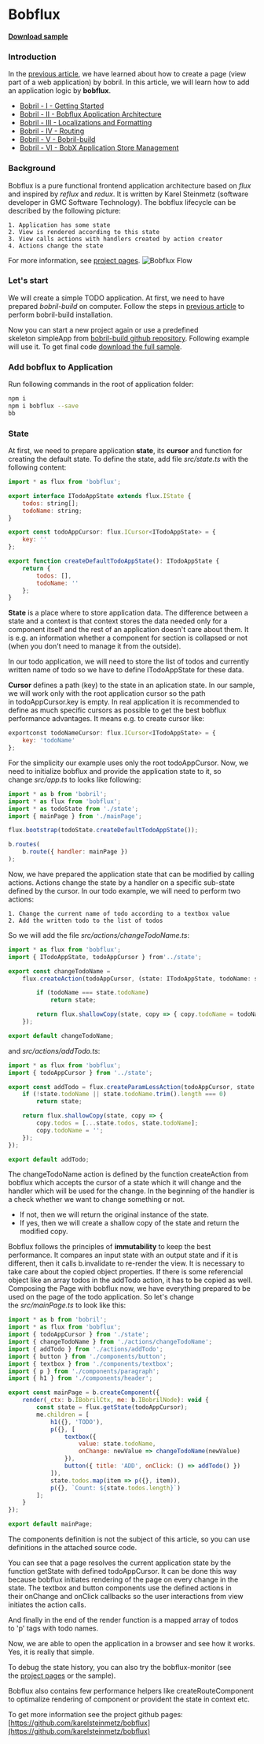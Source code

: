 [//]: # (bobrilComIgnoreStart)

# Bobflux

[//]: # (bobrilComIgnoreEnd)

**[Download sample](https://minhaskamal.github.io/DownGit/#/home?url=https://github.com/keeema/bobril-samples/tree/master/sampleAppBobflux)** 

[//]: # (bobrilComIgnoreStart)

### Introduction 
In the [previous article](https://github.com/keeema/bobril-samples/blob/master/articles/01_bobril-getting-started.md), we have learned about how to create a page (view part of a web application) by bobril. In this article, we will learn how to add an application logic by **bobflux**. 

- [Bobril - I - Getting Started](https://github.com/keeema/bobril-samples/blob/master/articles/01_bobril-getting-started.md)
- [Bobril - II - Bobflux Application Architecture](https://github.com/keeema/bobril-samples/blob/master/articles/02_bobril-bobflux.md)
- [Bobril - III - Localizations and Formatting](https://github.com/keeema/bobril-samples/blob/master/articles/03_bobril-localizations.md)
- [Bobril - IV - Routing](https://github.com/keeema/bobril-samples/blob/master/articles/04_bobril-routing.md)
- [Bobril - V - Bobril-build](https://github.com/keeema/bobril-samples/blob/master/articles/05_bobril-bobril-build.md)
- [Bobril - VI - BobX Application Store Management](https://github.com/keeema/bobril-samples/blob/master/articles/06_bobril-bobx.md)

[//]: # (bobrilComIgnoreEnd)

### Background 
Bobflux is a pure functional frontend application architecture based on _flux_ and inspired by _reflux_ and _redux_. It is written by Karel Steinmetz (software developer in GMC Software Technology). The bobflux lifecycle can be described by the following picture: 

    1. Application has some state
    2. View is rendered according to this state
    3. View calls actions with handlers created by action creator
    4. Actions change the state

For more information, see [project pages](https://github.com/karelsteinmetz/bobflux/). 
![Bobflux Flow](./images/bobflux.png)

### Let's start 

We will create a simple TODO application. At first, we need to have prepared _bobril-build_ on computer. Follow the steps in [previous article](https://github.com/keeema/bobril-samples/blob/master/articles/01_bobril-getting-started.md) to perform bobril-build installation. 

Now you can start a new project again or use a predefined skeleton simpleApp from [bobril-build github repository](https://minhaskamal.github.io/DownGit/#/home?url=https://github.com/Bobris/bobril-build/tree/master/examples/simpleApp). Following example will use it. To get final code [download the full sample](https://minhaskamal.github.io/DownGit/#/home?url=https://github.com/keeema/bobril-samples/tree/master/sampleAppBobflux). 

### Add bobflux to Application 

Run following commands in the root of application folder:
``` bash
npm i
npm i bobflux --save
bb
```
### State 
At first, we need to prepare application **state**, its **cursor** and function for creating the default state. To define the state, add file _src/state.ts_ with the following content:
``` javascript
import * as flux from 'bobflux';

export interface ITodoAppState extends flux.IState {
    todos: string[];
    todoName: string;
}

export const todoAppCursor: flux.ICursor<ITodoAppState> = {
    key: ''
};

export function createDefaultTodoAppState(): ITodoAppState {
    return {
        todos: [],
        todoName: ''
    };
}
```
**State** is a place where to store application data. The difference between a state and a context is that context stores the data needed only for a component itself and the rest of an application doesn't care about them. It is e.g. an information whether a component for section is collapsed or not (when you don't need to manage it from the outside). 

In our todo application, we will need to store the list of todos and currently written name of todo so we have to define ITodoAppState for these data. 

**Cursor** defines a path (key) to the state in an aplication state. In our sample, we will work only with the root application cursor so the path in todoAppCursor.key is empty. In real application it is recommended to define as much specific cursors as possible to get the best bobflux performance advantages. It means e.g. to create cursor like: 
``` javascript
exportconst todoNameCursor: flux.ICursor<ITodoAppState> = {
    key: 'todoName'
};
```
For the simplicity our example uses only the root todoAppCursor. Now, we need to initialize bobflux and provide the application state to it, so change _src/app.ts_ to looks like following:
``` javascript
import * as b from 'bobril';
import * as flux from 'bobflux';
import * as todoState from './state';
import { mainPage } from './mainPage';

flux.bootstrap(todoState.createDefaultTodoAppState());

b.routes(
    b.route({ handler: mainPage })
);
```
Now, we have prepared the application state that can be modified by calling actions. Actions change the state by a handler on a specific sub-state defined by the cursor. In our todo example, we will need to perform two actions: 

    1. Change the current name of todo according to a textbox value
    2. Add the written todo to the list of todos

So we will add the file _src/actions/changeTodoName.ts_:
``` javascript
import * as flux from 'bobflux';
import { ITodoAppState, todoAppCursor } from'../state';

export const changeTodoName = 
    flux.createAction(todoAppCursor, (state: ITodoAppState, todoName: string): ITodoAppState => {

        if (todoName === state.todoName)
            return state;

        return flux.shallowCopy(state, copy => { copy.todoName = todoName; });
    });

export default changeTodoName;
```
and _src/actions/addTodo.ts_: 
``` javascript
import * as flux from 'bobflux';
import { todoAppCursor } from '../state';

export const addTodo = flux.createParamLessAction(todoAppCursor, state => {
    if (!state.todoName || state.todoName.trim().length === 0)
        return state;

    return flux.shallowCopy(state, copy => {
        copy.todos = [...state.todos, state.todoName];
        copy.todoName = '';
    });
});

export default addTodo;
```
The changeTodoName action is defined by the function createAction from bobflux which accepts the cursor of a state which it will change and the handler which will be used for the change. In the beginning of the handler is a check whether we want to change something or not. 

- If not, then we will return the original instance of the state.
- If yes, then we will create a shallow copy of the state and return the modified copy.

Bobflux follows the principles of **immutability** to keep the best performance. It compares an input state with an output state and if it is different, then it calls b.invalidate to re-render the view. It is necessary to take care about the copied object properties. If there is some referencial object like an array todos in the addTodo action, it has to be copied as well. Composing the Page with bobflux now, we have everything  prepared to be used on the page of the todo application. So let's change the _src/mainPage.ts_ to look like this:
``` javascript
import * as b from 'bobril';
import * as flux from 'bobflux';
import { todoAppCursor } from './state';
import { changeTodoName } from './actions/changeTodoName';
import { addTodo } from './actions/addTodo';
import { button } from './components/button';
import { textbox } from './components/textbox';
import { p } from './components/paragraph';
import { h1 } from './components/header';

export const mainPage = b.createComponent({
    render(_ctx: b.IBobrilCtx, me: b.IBobrilNode): void {
        const state = flux.getState(todoAppCursor);
        me.children = [
            h1({}, 'TODO'),
            p({}, [
                textbox({ 
                    value: state.todoName, 
                    onChange: newValue => changeTodoName(newValue) 
                }),
                button({ title: 'ADD', onClick: () => addTodo() })
            ]),
            state.todos.map(item => p({}, item)),
            p({}, `Count: ${state.todos.length}`)
        ];
    }
});

export default mainPage;
```
The components definition is not the subject of this article, so you can use definitions in the attached source code. 

You can see that a page resolves the current application state by the function getState with defined todoAppCursor. It can be done this way because bobflux initiates rendering of the page on every change in the state.
The textbox and button components use the defined actions in their onChange and onClick callbacks so the user interactions from view initiates the action calls. 

And finally in the end of the render function is a mapped array of todos to 'p' tags with todo names. 

Now, we are able to open the application in a browser and see how it works. Yes, it is really that simple. 

To debug the state history, you can also try the bobflux-monitor (see the [project pages](https://github.com/keeema/bobflux-monitor) or the sample). 

Bobflux also contains few performance helpers like createRouteComponent to optimalize rendering of component or provident the state in context etc. 

To get more information see the project github pages: [https://github.com/karelsteinmetz/bobflux](https://github.com/karelsteinmetz/bobflux)
